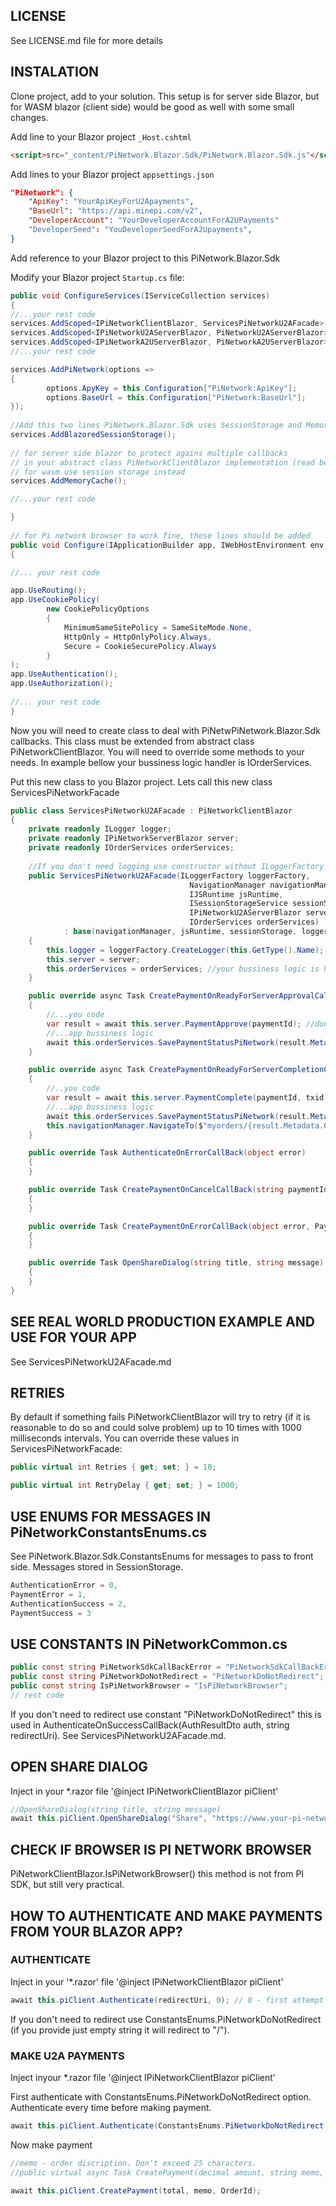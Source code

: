 ﻿## LICENSE
See LICENSE.md file for more details

## INSTALATION

Clone project, add to your solution.
This setup is for server side Blazor, but for WASM blazor (client side) would be good as well with some small changes.

Add line to your Blazor project `_Host.cshtml`

```html
<script>src="_content/PiNetwork.Blazor.Sdk/PiNetwork.Blazor.Sdk.js"</script>
```
Add lines to your Blazor project `appsettings.json`

```json
"PiNetwork": {
    "ApiKey": "YourApiKeyForU2Apayments",
    "BaseUrl": "https://api.minepi.com/v2",
    "DeveloperAccount": "YourDeveloperAccountForA2UPayments"
    "DeveloperSeed": "YouDeveloperSeedForA2Upayments",
}
```

Add reference to your Blazor project to this PiNetwork.Blazor.Sdk

Modify your Blazor project `Startup.cs` file:
```csharp
public void ConfigureServices(IServiceCollection services)
{
//...your rest code
services.AddScoped<IPiNetworkClientBlazor, ServicesPiNetworkU2AFacade>();
services.AddScoped<IPiNetworkU2AServerBlazor, PiNetworkU2AServerBlazor>(); //for user to app payments
services.AddScoped<IPiNetworkA2UServerBlazor, PiNetworkA2UServerBlazor>(); //for app to user payments
//...your rest code

services.AddPiNetwork(options =>
{
        options.ApyKey = this.Configuration["PiNetwork:ApiKey"];
        options.BaseUrl = this.Configuration["PiNetwork:BaseUrl"];
});
    
//Add this two lines PiNetwork.Blazor.Sdk uses SessionStorage and MemoryCache
services.AddBlazoredSessionStorage();
    
// for server side blazor to protect agains multiple callbacks 
// in your abstract class PiNetworkClientBlazor implementation (read bellow)
// for wasm use session storage instead
services.AddMemoryCache();

//...your rest code

}
    
// for Pi network browser to work fine, these lines should be added
public void Configure(IApplicationBuilder app, IWebHostEnvironment env, ILoggerFactory loggerFactory)
{

//... your rest code

app.UseRouting();
app.UseCookiePolicy(
        new CookiePolicyOptions
        {
            MinimumSameSitePolicy = SameSiteMode.None,
            HttpOnly = HttpOnlyPolicy.Always,
            Secure = CookieSecurePolicy.Always
        }
);
app.UseAuthentication();
app.UseAuthorization();
    
//... your rest code
}
```

Now you will need to create class to deal with PiNetwPiNetwork.Blazor.Sdk callbacks. This class must be extended from abstract class PiNetworkClientBlazor. You will need to override some methods to your needs. In example bellow your bussiness logic handler is IOrderServices.

Put this new class to you Blazor project. Lets call this new class ServicesPiNetworkFacade
```csharp
public class ServicesPiNetworkU2AFacade : PiNetworkClientBlazor
{
    private readonly ILogger logger;
    private readonly IPiNetworkServerBlazor server;
    private readonly IOrderServices orderServices;
        
    //If you don't need logging use constructor without ILoggerFactory
    public ServicesPiNetworkU2AFacade(ILoggerFactory loggerFactory,
                                        NavigationManager navigationManager,
                                        IJSRuntime jsRuntime,
                                        ISessionStorageService sessionStorage,
                                        IPiNetworkU2AServerBlazor server,
                                        IOrderServices orderServices)
            : base(navigationManager, jsRuntime, sessionStorage, loggerFactory)
    {
        this.logger = loggerFactory.CreateLogger(this.GetType().Name);
        this.server = server;
        this.orderServices = orderServices; //your bussiness logic is here.
    }

    public override async Task CreatePaymentOnReadyForServerApprovalCallBack(string paymentId)
    {
        //...you code
        var result = await this.server.PaymentApprove(paymentId); //don't change this row.
        //...app bussiness logic
        await this.orderServices.SavePaymentStatusPiNetwork(result.Metadata.OrderId, Enums.PaymentStatus.Waiting, null);
    }

    public override async Task CreatePaymentOnReadyForServerCompletionCallBack(string paymentId, string txid)
    {
        //..you code
        var result = await this.server.PaymentComplete(paymentId, txid); //don't change this row
        //...app bussiness logic
        await this.orderServices.SavePaymentStatusPiNetwork(result.Metadata.OrderId, Enums.PaymentStatus.AdditionalSuccess, txid);
        this.navigationManager.NavigateTo($"myorders/{result.Metadata.OrderId}", forceLoad: true);
    }

    public override Task AuthenticateOnErrorCallBack(object error)
    {
    }

    public override Task CreatePaymentOnCancelCallBack(string paymentId)
    {
    }

    public override Task CreatePaymentOnErrorCallBack(object error, PaymentDto payment)
    {
    }

    public override Task OpenShareDialog(string title, string message)
    {
    }
}
```

## SEE REAL WORLD PRODUCTION EXAMPLE AND USE FOR YOUR APP
See ServicesPiNetworkU2AFacade.md

## RETRIES
By default if something fails PiNetworkClientBlazor will try to retry (if it is reasonable to do so and could solve problem) up to 10 times with 1000 milliseconds intervals.
You can override these values in ServicesPiNetworkFacade:
```csharp
public virtual int Retries { get; set; } = 10;

public virtual int RetryDelay { get; set; } = 1000;
```
## USE ENUMS FOR MESSAGES IN PiNetworkConstantsEnums.cs
See PiNetwork.Blazor.Sdk.ConstantsEnums for messages to pass to front side. Messages stored in SessionStorage.
```csharp
AuthenticationError = 0,
PaymentError = 1,
AuthenticationSuccess = 2,
PaymentSuccess = 3
```
## USE CONSTANTS IN PiNetworkCommon.cs
```csharp
public const string PiNetworkSdkCallBackError = "PiNetworkSdkCallBackError";
public const string PiNetworkDoNotRedirect = "PiNetworkDoNotRedirect";
public const string IsPiNetworkBrowser = "IsPiNetworkBrowser";
// rest code
```
If you don't need to redirect use constant "PiNetworkDoNotRedirect" this is used in AuthenticateOnSuccessCallBack(AuthResultDto auth, string redirectUri).
See ServicesPiNetworkU2AFacade.md.

## OPEN SHARE DIALOG
Inject in your *.razor file '@inject IPiNetworkClientBlazor piClient'
```csharp    
//OpenShareDialog(string title, string message)
await this.piClient.OpenShareDialog("Share", "https://www.your-pi-network-project.com"))
```

## CHECK IF BROWSER IS PI NETWORK BROWSER
PiNetworkClientBlazor.IsPiNetworkBrowser() this method is not from PI SDK, but still very practical.

## HOW TO AUTHENTICATE AND MAKE PAYMENTS FROM YOUR BLAZOR APP?

### AUTHENTICATE
Inject in your '*.razor' file '@inject IPiNetworkClientBlazor piClient'
```csharp
await this.piClient.Authenticate(redirectUri, 0); // 0 - first attempt
```
If you don't need to redirect use ConstantsEnums.PiNetworkDoNotRedirect (if you provide just empty string it will redirect to "/").

### MAKE U2A PAYMENTS
Inject inyour *.razor file '@inject IPiNetworkClientBlazor piClient'

First authenticate with ConstantsEnums.PiNetworkDoNotRedirect option. Authenticate every time before making payment.
```csharp
await this.piClient.Authenticate(ConstantsEnums.PiNetworkDoNotRedirect, 0); // 0 - first attempt
```
Now make payment
```csharp
//memo - order discription. Don't exceed 25 characters.
//public virtual async Task CreatePayment(decimal amount, string memo, int orderId, int retries = 0)
    
await this.piClient.CreatePayment(total, memo, OrderId);
```